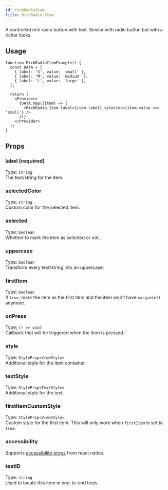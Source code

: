 ```yaml
---
id: richRadioItem
title: RichRadio.Item
---
```


A controlled rich radio button with text. Similar with radio button but with a richer looks.

## Usage

```tsx live
function RichRadioItemExample() {
  const DATA = [
    { label: 'S', value: 'small' },
    { label: 'M', value: 'medium' },
    { label: 'L', value: 'large' },
  ];

  return (
    <Provider>
      {DATA.map((item) => (
        <RichRadio.Item label={item.label} selected={item.value === 'small'} />
      ))}
    </Provider>
  );
}
```

## Props

### label (required)

Type: `string`  
The text/string for the item.

### selectedColor

Type: `string`  
Custom color for the selected item.

### selected

Type: `boolean`  
Whether to mark the item as selected or not.

### uppercase

Type: `boolean`  
Transform every text/string into an uppercase.

### firstItem

Type: `boolean`  
If `true`, mark the item as the first item and the item won't have `marginLeft` anymore.

### onPress

Type; `() => void`  
Callback that will be triggered when the item is pressed.

### style

Type: `StyleProp<ViewStyle>`  
Additional style for the item container.

### textStyle

Type: `StyleProp<TextStyle>`  
Additional style for the text.

### firstItemCustomStyle

Type: `StyleProp<ViewStyle>`  
Custom style for the first item. This will only work when `firstItem` is set to `true`.

### accessibility

Supports [accessibility props](https://reactnative.dev/docs/accessibility) from react native.

### testID

Type: `string`  
Used to locate this item in end-to-end tests.
